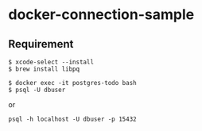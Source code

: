 # docker-connection-sample

## Requirement

```
$ xcode-select --install
$ brew install libpq
```

```
$ docker exec -it postgres-todo bash
$ psql -U dbuser
```

or

```
psql -h localhost -U dbuser -p 15432
```
